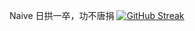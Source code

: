 Naive
日拱一卒，功不唐捐
[![GitHub Streak](https://streak-stats.demolab.com/?user=XiaoXKKK)](https://git.io/streak-stats)
